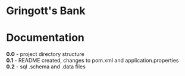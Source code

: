 # Gringott's Bank  

Documentation  
=============

**0.0** - project directory structure  
**0.1** - README created, changes to pom.xml and application.properties  
**0.2** - sql .schema and .data files